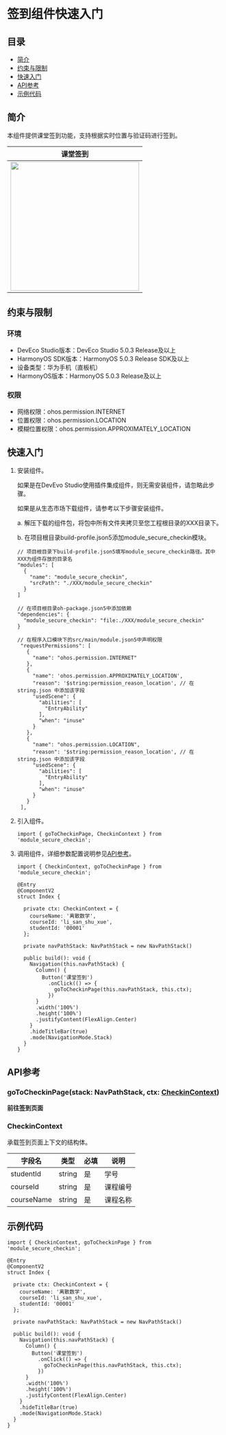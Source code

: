 # 签到组件快速入门

## 目录

- [简介](#简介)
- [约束与限制](#约束与限制)
- [快速入门](#快速入门)
- [API参考](#API参考)
- [示例代码](#示例代码)

## 简介

本组件提供课堂签到功能，支持根据实时位置与验证码进行签到。

| 课堂签到                                            |
|-------------------------------------------------|
| <img src="screenshots/checkin.jpg" width="300"> |

## 约束与限制

### 环境

* DevEco Studio版本：DevEco Studio 5.0.3 Release及以上
* HarmonyOS SDK版本：HarmonyOS 5.0.3 Release SDK及以上
* 设备类型：华为手机（直板机）
* HarmonyOS版本：HarmonyOS 5.0.3 Release及以上

### 权限

* 网络权限：ohos.permission.INTERNET
* 位置权限：ohos.permission.LOCATION
* 模糊位置权限：ohos.permission.APPROXIMATELY_LOCATION

## 快速入门

1. 安装组件。

   如果是在DevEvo Studio使用插件集成组件，则无需安装组件，请忽略此步骤。

   如果是从生态市场下载组件，请参考以下步骤安装组件。

   a. 解压下载的组件包，将包中所有文件夹拷贝至您工程根目录的XXX目录下。

   b. 在项目根目录build-profile.json5添加module_secure_checkin模块。

   ```
   // 项目根目录下build-profile.json5填写module_secure_checkin路径。其中XXX为组件存放的目录名
   "modules": [
     {
       "name": "module_secure_checkin",
       "srcPath": "./XXX/module_secure_checkin"
     }
   ]
   ```

   ```
   // 在项目根目录oh-package.json5中添加依赖
   "dependencies": {
     "module_secure_checkin": "file:./XXX/module_secure_checkin"
   }
   ```

   ```
   // 在程序入口模块下的src/main/module.json5中声明权限
    "requestPermissions": [
      {
        "name": "ohos.permission.INTERNET"
      },
      {
        "name": 'ohos.permission.APPROXIMATELY_LOCATION',
        "reason": '$string:permission_reason_location', // 在 string.json 中添加该字段
        "usedScene": {
          "abilities": [
            "EntryAbility"
          ],
          "when": "inuse"
        }
      },
      {
        "name": "ohos.permission.LOCATION",
        "reason": '$string:permission_reason_location', // 在 string.json 中添加该字段
        "usedScene": {
          "abilities": [
            "EntryAbility"
          ],
          "when": "inuse"
        }
      }
    ],
   ```

2. 引入组件。

   ```
   import { goToCheckinPage, CheckinContext } from 'module_secure_checkin';
   ```

3. 调用组件，详细参数配置说明参见[API参考](#API参考)。

   ```
   import { CheckinContext, goToCheckinPage } from 'module_secure_checkin';
   
   @Entry
   @ComponentV2
   struct Index {
   
     private ctx: CheckinContext = {
       courseName: '离散数学',
       courseId: 'li_san_shu_xue',
       studentId: '00001'
     };
   
     private navPathStack: NavPathStack = new NavPathStack()
   
     public build(): void {
       Navigation(this.navPathStack) {
         Column() {
           Button('课堂签到')
             .onClick(() => {
               goToCheckinPage(this.navPathStack, this.ctx);
             })
         }
         .width('100%')
         .height('100%')
         .justifyContent(FlexAlign.Center)
       }
       .hideTitleBar(true)
       .mode(NavigationMode.Stack)
     }
   }
   ```

## API参考

### goToCheckinPage(stack: NavPathStack, ctx: [CheckinContext](#CheckinContext))

**前往签到页面**

### CheckinContext

承载签到页面上下文的结构体。

| 字段名         | 类型     | 必填  | 说明   |
|-------------|--------|-----|------|
| studentId   | string | 是   | 学号   |
| courseId    | string | 是   | 课程编号 |
| courseName  | string | 是   | 课程名称 |

## 示例代码

```
import { CheckinContext, goToCheckinPage } from 'module_secure_checkin';

@Entry
@ComponentV2
struct Index {

  private ctx: CheckinContext = {
    courseName: '离散数学',
    courseId: 'li_san_shu_xue',
    studentId: '00001'
  };

  private navPathStack: NavPathStack = new NavPathStack()

  public build(): void {
    Navigation(this.navPathStack) {
      Column() {
        Button('课堂签到')
          .onClick(() => {
            goToCheckinPage(this.navPathStack, this.ctx);
          })
      }
      .width('100%')
      .height('100%')
      .justifyContent(FlexAlign.Center)
    }
    .hideTitleBar(true)
    .mode(NavigationMode.Stack)
  }
}
```
